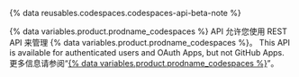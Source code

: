 {% data reusables.codespaces.codespaces-api-beta-note %}

{% data variables.product.prodname_codespaces %} API 允许您使用 REST API 来管理 {% data variables.product.prodname_codespaces %}。 This API is available for authenticated users and OAuth Apps, but not GitHub Apps. 更多信息请参阅“[{% data variables.product.prodname_codespaces %}](/codespaces)”。